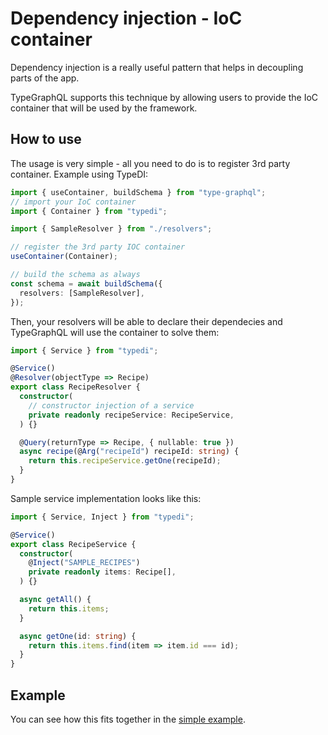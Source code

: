 # Dependency injection - IoC container
Dependency injection is a really useful pattern that helps in decoupling parts of the app.

TypeGraphQL supports this technique by allowing users to provide the IoC container that will be used by the framework.

## How to use
The usage is very simple - all you need to do is to register 3rd party container. Example using TypeDI:
```ts
import { useContainer, buildSchema } from "type-graphql";
// import your IoC container
import { Container } from "typedi";

import { SampleResolver } from "./resolvers";

// register the 3rd party IOC container
useContainer(Container);

// build the schema as always
const schema = await buildSchema({
  resolvers: [SampleResolver],
});
```

Then, your resolvers will be able to declare their dependecies and TypeGraphQL will use the container to solve them:

```ts
import { Service } from "typedi";

@Service()
@Resolver(objectType => Recipe)
export class RecipeResolver {
  constructor(
    // constructor injection of a service
    private readonly recipeService: RecipeService,
  ) {}

  @Query(returnType => Recipe, { nullable: true })
  async recipe(@Arg("recipeId") recipeId: string) {
    return this.recipeService.getOne(recipeId);
  }
}
```

Sample service implementation looks like this:
```ts
import { Service, Inject } from "typedi";

@Service()
export class RecipeService {
  constructor(
    @Inject("SAMPLE_RECIPES")
    private readonly items: Recipe[],
  ) {}

  async getAll() {
    return this.items;
  }

  async getOne(id: string) {
    return this.items.find(item => item.id === id);
  }
}
```

## Example
You can see how this fits together in the [simple example](https://github.com/19majkel94/type-graphql/tree/master/examples/02-using-container).
 